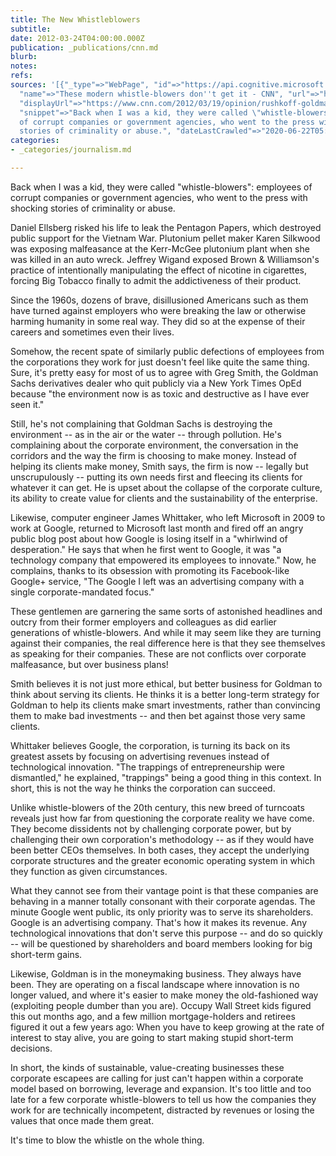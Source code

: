 ```yaml
---
title: The New Whistleblowers
subtitle: 
date: 2012-03-24T04:00:00.000Z
publication: _publications/cnn.md
blurb: 
notes: 
refs: 
sources: '[{"_type"=>"WebPage", "id"=>"https://api.cognitive.microsoft.com/api/v7/#WebPages.0",
  "name"=>"These modern whistle-blowers don''t get it - CNN", "url"=>"https://www.cnn.com/2012/03/19/opinion/rushkoff-goldman-google/index.html",
  "displayUrl"=>"https://www.cnn.com/2012/03/19/opinion/rushkoff-goldman-google",
  "snippet"=>"Back when I was a kid, they were called \"whistle-blowers\": employees
  of corrupt companies or government agencies, who went to the press with shocking
  stories of criminality or abuse.", "dateLastCrawled"=>"2020-06-22T05:13:00.0000000Z"}]'
categories:
- _categories/journalism.md

---
```

Back when I was a kid, they were called "whistle-blowers": employees of corrupt companies or government agencies, who went to the press with shocking stories of criminality or abuse.

Daniel Ellsberg risked his life to leak the Pentagon Papers, which destroyed public support for the Vietnam War. Plutonium pellet maker Karen Silkwood was exposing malfeasance at the Kerr-McGee plutonium plant when she was killed in an auto wreck. Jeffrey Wigand exposed Brown & Williamson's practice of intentionally manipulating the effect of nicotine in cigarettes, forcing Big Tobacco finally to admit the addictiveness of their product.

Since the 1960s, dozens of brave, disillusioned Americans such as them have turned against employers who were breaking the law or otherwise harming humanity in some real way. They did so at the expense of their careers and sometimes even their lives.

Somehow, the recent spate of similarly public defections of employees from the corporations they work for just doesn't feel like quite the same thing. Sure, it's pretty easy for most of us to agree with Greg Smith, the Goldman Sachs derivatives dealer who quit publicly via a New York Times OpEd because "the environment now is as toxic and destructive as I have ever seen it."

Still, he's not complaining that Goldman Sachs is destroying the environment -- as in the air or the water -- through pollution. He's complaining about the corporate environment, the conversation in the corridors and the way the firm is choosing to make money. Instead of helping its clients make money, Smith says, the firm is now -- legally but unscrupulously -- putting its own needs first and fleecing its clients for whatever it can get. He is upset about the collapse of the corporate culture, its ability to create value for clients and the sustainability of the enterprise.

Likewise, computer engineer James Whittaker, who left Microsoft in 2009 to work at Google, returned to Microsoft last month and fired off an angry public blog post about how Google is losing itself in a "whirlwind of desperation." He says that when he first went to Google, it was "a technology company that empowered its employees to innovate." Now, he complains, thanks to its obsession with promoting its Facebook-like Google+ service, "The Google I left was an advertising company with a single corporate-mandated focus."

These gentlemen are garnering the same sorts of astonished headlines and outcry from their former employers and colleagues as did earlier generations of whistle-blowers. And while it may seem like they are turning against their companies, the real difference here is that they see themselves as speaking for their companies. These are not conflicts over corporate malfeasance, but over business plans!

Smith believes it is not just more ethical, but better business for Goldman to think about serving its clients. He thinks it is a better long-term strategy for Goldman to help its clients make smart investments, rather than convincing them to make bad investments -- and then bet against those very same clients.

Whittaker believes Google, the corporation, is turning its back on its greatest assets by focusing on advertising revenues instead of technological innovation. "The trappings of entrepreneurship were dismantled," he explained, "trappings" being a good thing in this context. In short, this is not the way he thinks the corporation can succeed.

Unlike whistle-blowers of the 20th century, this new breed of turncoats reveals just how far from questioning the corporate reality we have come. They become dissidents not by challenging corporate power, but by challenging their own corporation's methodology -- as if they would have been better CEOs themselves. In both cases, they accept the underlying corporate structures and the greater economic operating system in which they function as given circumstances.

What they cannot see from their vantage point is that these companies are behaving in a manner totally consonant with their corporate agendas. The minute Google went public, its only priority was to serve its shareholders. Google is an advertising company. That's how it makes its revenue. Any technological innovations that don't serve this purpose -- and do so quickly -- will be questioned by shareholders and board members looking for big short-term gains.

Likewise, Goldman is in the moneymaking business. They always have been. They are operating on a fiscal landscape where innovation is no longer valued, and where it's easier to make money the old-fashioned way (exploiting people dumber than you are). Occupy Wall Street kids figured this out months ago, and a few million mortgage-holders and retirees figured it out a few years ago: When you have to keep growing at the rate of interest to stay alive, you are going to start making stupid short-term decisions.

In short, the kinds of sustainable, value-creating businesses these corporate escapees are calling for just can't happen within a corporate model based on borrowing, leverage and expansion. It's too little and too late for a few corporate whistle-blowers to tell us how the companies they work for are technically incompetent, distracted by revenues or losing the values that once made them great.

It's time to blow the whistle on the whole thing.